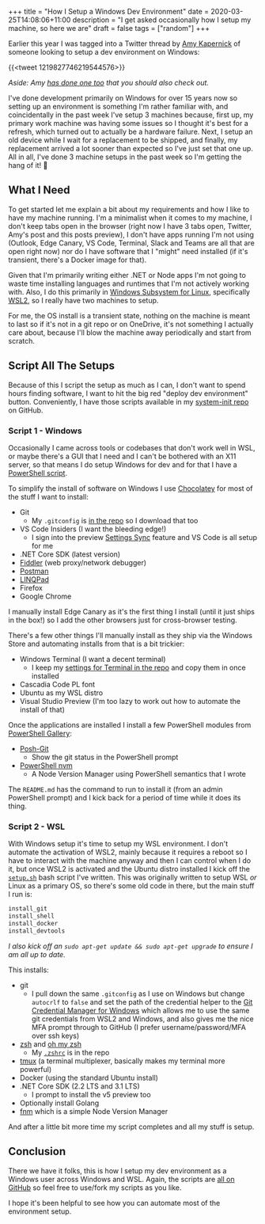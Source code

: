 +++
title = "How I Setup a Windows Dev Environment"
date = 2020-03-25T14:08:06+11:00
description = "I get asked occasionally how I setup my machine, so here we are"
draft = false
tags = ["random"]
+++

Earlier this year I was tagged into a Twitter thread by [Amy Kapernick](https://twitter.com/Amys_Kapers) of someone looking to setup a dev environment on Windows:

{{<tweet 1219827746219544576>}}

_Aside: Amy [has done one too](https://amygoestoperth.com.au/setting-up-a-windows-computer-for-dev) that you should also check out._

I've done development primarily on Windows for over 15 years now so setting up an environment is something I'm rather familiar with, and coincidentally in the past week I've setup 3 machines because, first up, my primary work machine was having some issues so I thought it's best for a refresh, which turned out to actually be a hardware failure. Next, I setup an old device while I wait for a replacement to be shipped, and finally, my replacement arrived a lot sooner than expected so I've just set that one up. All in all, I've done 3 machine setups in the past week so I'm getting the hang of it! 🤣

## What I Need

To get started let me explain a bit about my requirements and how I like to have my machine running. I'm a minimalist when it comes to my machine, I don't keep tabs open in the browser (right now I have 3 tabs open, Twitter, Amy's post and this posts preview), I don't have apps running I'm not using (Outlook, Edge Canary, VS Code, Terminal, Slack and Teams are all that are open right now) nor do I have software that I "might" need installed (if it's transient, there's a Docker image for that).

Given that I'm primarily writing either .NET or Node apps I'm not going to waste time installing languages and runtimes that I'm not actively working with. Also, I do this primarily in [Windows Subsystem for Linux](https://docs.microsoft.com/en-us/windows/wsl/about?{{<cda>}}), specifically [WSL2](https://docs.microsoft.com/en-us/windows/wsl/wsl2-install?{{<cda>}}), so I really have two machines to setup.

For me, the OS install is a transient state, nothing on the machine is meant to last so if it's not in a git repo or on OneDrive, it's not something I actually care about, because I'll blow the machine away periodically and start from scratch.

## Script All The Setups

Because of this I script the setup as much as I can, I don't want to spend hours finding software, I want to hit the big red "deploy dev environment" button. Conveniently, I have those scripts available in my [system-init repo](https://github.com/aaronpowell/system-init) on GitHub.

### Script 1 - Windows

Occasionally I came across tools or codebases that don't work well in WSL, or maybe there's a GUI that I need and I can't be bothered with an X11 server, so that means I do setup Windows for dev and for that I have a [PowerShell script](https://github.com/aaronpowell/system-init/blob/master/windows/setup.ps1).

To simplify the install of software on Windows I use [Chocolatey](https://chocolatey.org) for most of the stuff I want to install:

-   Git
    -   My `.gitconfig` is [in the repo](https://github.com/aaronpowell/system-init/blob/master/common/.gitconfig) so I download that too
-   VS Code Insiders (I want the bleeding edge!)
    -   I sign into the preview [Settings Sync](https://code.visualstudio.com/docs/editor/settings-sync) feature and VS Code is all setup for me
-   .NET Core SDK (latest version)
-   [Fiddler](https://www.telerik.com/fiddler) (web proxy/network debugger)
-   [Postman](https://www.postman.com/)
-   [LINQPad](https://www.linqpad.net/)
-   Firefox
-   Google Chrome

I manually install Edge Canary as it's the first thing I install (until it just ships in the box!) so I add the other browsers just for cross-browser testing.

There's a few other things I'll manually install as they ship via the Windows Store and automating installs from that is a bit trickier:

-   Windows Terminal (I want a decent terminal)
    -   I keep my [settings for Terminal in the repo](https://github.com/aaronpowell/system-init/blob/master/windows/profiles.json) and copy them in once installed
-   Cascadia Code PL font
-   Ubuntu as my WSL distro
-   Visual Studio Preview (I'm too lazy to work out how to automate the install of that)

Once the applications are installed I install a few PowerShell modules from [PowerShell Gallery](https://www.powershellgallery.com/):

-   [Posh-Git](https://github.com/dahlbyk/posh-git)
    -   Show the git status in the PowerShell prompt
-   [PowerShell nvm](https://github.com/aaronpowell/ps-nvm)
    -   A Node Version Manager using PowerShell semantics that I wrote

The `README.md` has the command to run to install it (from an admin PowerShell prompt) and I kick back for a period of time while it does its thing.

### Script 2 - WSL

With Windows setup it's time to setup my WSL environment. I don't automate the activation of WSL2, mainly because it requires a reboot so I have to interact with the machine anyway and then I can control when I do it, but once WSL2 is activated and the Ubuntu distro installed I kick off the [`setup.sh`](https://github.com/aaronpowell/system-init/blob/master/linux/setup.sh) bash script I've written. This was originally written to setup WSL _or_ Linux as a primary OS, so there's some old code in there, but the main stuff I run is:

```sh
install_git
install_shell
install_docker
install_devtools
```

_I also kick off an `sudo apt-get update && sudo apt-get upgrade` to ensure I am all up to date._

This installs:

-   git
    -   I pull down the same `.gitconfig` as I use on Windows but change `autocrlf` to `false` and set the path of the credential helper to the [Git Credential Manager for Windows](https://github.com/microsoft/Git-Credential-Manager-for-Windows) which allows me to use the same git credentials from WSL2 and Windows, and also gives me the nice MFA prompt through to GitHub (I prefer username/password/MFA over ssh keys)
-   [zsh](http://www.zsh.org/) and [oh my zsh](https://ohmyz.sh/)
    -   My [`.zshrc`](https://github.com/aaronpowell/system-init/blob/master/linux/.zshrc) is in the repo
-   [tmux](https://github.com/tmux/tmux/wiki) (a terminal multiplexer, basically makes my terminal more powerful)
-   Docker (using the standard Ubuntu install)
-   .NET Core SDK (2.2 LTS and 3.1 LTS)
    -   I prompt to install the v5 preview too
-   Optionally install Golang
-   [fnm](https://github.com/Schniz/fnm) which is a simple Node Version Manager

And after a little bit more time my script completes and all my stuff is setup.

## Conclusion

There we have it folks, this is how I setup my dev environment as a Windows user across Windows and WSL. Again, the scripts are [all on GitHub](https://github.com/aaronpowell/system-init) so feel free to use/fork my scripts as you like.

I hope it's been helpful to see how you can automate most of the environment setup.
